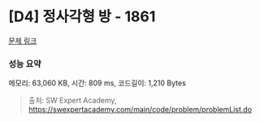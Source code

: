 # [D4] 정사각형 방 - 1861 

[문제 링크](https://swexpertacademy.com/main/code/problem/problemDetail.do?contestProbId=AV5LtJYKDzsDFAXc) 

### 성능 요약

메모리: 63,060 KB, 시간: 809 ms, 코드길이: 1,210 Bytes



> 출처: SW Expert Academy, https://swexpertacademy.com/main/code/problem/problemList.do